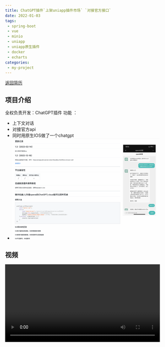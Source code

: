 ```yaml
---
title: ChatGPT插件`上架uniapp插件市场` `对接官方接口`
date: 2022-01-03
tags:
 - spring-boot
 - vue
 - minio
 - uniapp
 - uniapp原生插件
 - docker
 - echarts
categories:
 - my-project
---
```


[返回简历](../other/my.md)
## 项目介绍
全权负责开发：ChatGPT插件
功能 ：
- 上下文对话
- 对接官方api
- 同时用原生IOS做了一个chatgpt
- ![功能](./img_56.png)
## 视频
<video style="width: 100%" controls src="./file/ioschat.mp4"/>
<video style="width: 100%" controls src="./file/chatgpt1.mp4"/>
  
## 使用到的技术 
- 利用`uniCloud`编写脚本
- 对接chatgpt官方接口

## 收益
![插件收益](./img_57.png)






